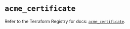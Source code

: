 # `acme_certificate`

Refer to the Terraform Registry for docs: [`acme_certificate`](https://registry.terraform.io/providers/vancluever/acme/2.20.2/docs/resources/certificate).
